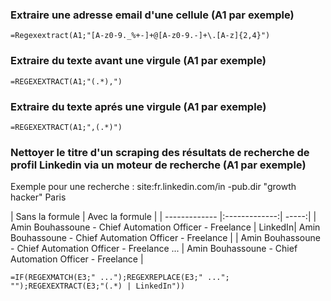 ### Extraire une adresse email d'une cellule (A1 par exemple)
```
=Regexextract(A1;"[A-z0-9._%+-]+@[A-z0-9.-]+\.[A-z]{2,4}")
```

### Extraire du texte avant une virgule (A1 par exemple)
```
=REGEXEXTRACT(A1;"(.*),")
```

### Extraire du texte aprés une virgule (A1 par exemple)
```
=REGEXEXTRACT(A1;",(.*)")
```

### Nettoyer le titre d'un scraping des résultats de recherche de profil Linkedin via un moteur de recherche (A1 par exemple)

Exemple pour une recherche : site:fr.linkedin.com/in -pub.dir "growth hacker" Paris

| Sans la formule        | Avec la formule           |
| ------------- |:-------------:| -----:|
| Amin Bouhassoune - Chief Automation Officer - Freelance \| LinkedIn| Amin Bouhassoune - Chief Automation Officer - Freelance |
| Amin Bouhassoune - Chief Automation Officer - Freelance ... | Amin Bouhassoune - Chief Automation Officer - Freelance |
```
=IF(REGEXMATCH(E3;" ...");REGEXREPLACE(E3;" ..."; "");REGEXEXTRACT(E3;"(.*) | LinkedIn"))
```
